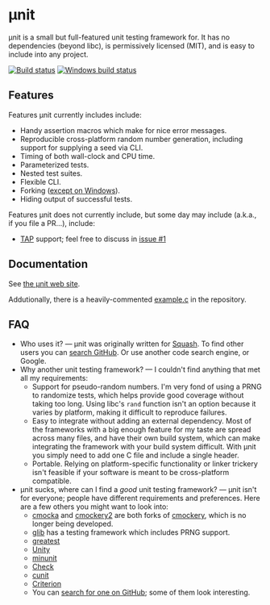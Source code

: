 # µnit

µnit is a small but full-featured unit testing framework for.  It has
no dependencies (beyond libc), is permissively licensed (MIT), and is
easy to include into any project.

[![Build status](https://travis-ci.org/nemequ/munit.svg?branch=master)](https://travis-ci.org/nemequ/munit)
[![Windows build status](https://ci.appveyor.com/api/projects/status/db515g5ifcwjohq7/branch/master?svg=true)](https://ci.appveyor.com/project/quixdb/munit/branch/master)

## Features

Features µnit currently includes include:

 * Handy assertion macros which make for nice error messages.
 * Reproducible cross-platform random number generation, including
   support for supplying a seed via CLI.
 * Timing of both wall-clock and CPU time.
 * Parameterized tests.
 * Nested test suites.
 * Flexible CLI.
 * Forking
   ([except on Windows](https://github.com/nemequ/munit/issues/2)).
 * Hiding output of successful tests.

Features µnit does not currently include, but some day may include
(a.k.a., if you file a PR…), include:

 * [TAP](http://testanything.org/) support; feel free to discuss in
   [issue #1](https://github.com/nemequ/munit/issues/1)

## Documentation

See [the µnit web site](https://nemequ.github.io/munit).

Addutionally, there is a heavily-commented
[example.c](https://github.com/nemequ/munit/blob/master/example.c) in
the repository.

## FAQ

* Who uses it? — µnit was originally written for
  [Squash](https://quixdb.github.io/squash/).  To find other users you
  can
  [search GitHub](https://github.com/search?l=c&q=munit_suite_main&type=Code&utf8=%E2%9C%93).
  Or use another code search engine, or Google.
* Why another unit testing framework? — I couldn't find anything that
  met all my requirements:
  * Support for pseudo-random numbers.  I'm very fond of using a PRNG
    to randomize tests, which helps provide good coverage without
    taking too long.  Using libc's `rand` function isn't an option
    because it varies by platform, making it difficult to reproduce
    failures.
  * Easy to integrate without adding an external dependency.  Most of
    the frameworks with a big enough feature for my taste are spread
    across many files, and have their own build system, which can
    make integrating the framework with your build system difficult.
    With µnit you simply need to add one C file and include a single
    header.
  * Portable.  Relying on platform-specific functionality or linker
    trickery isn't feasible if your software is meant to be
    cross-platform compatible.
* µnit sucks, where can I find a *good* unit testing framework? —
  µnit isn't for everyone; people have different requirements and
  preferences.  Here are a few others you might want to look into:
  * [cmocka](https://cmocka.org/) and
    [cmockery2](https://github.com/lpabon/cmockery2) are both forks
    of [cmockery](https://code.google.com/p/cmockery/), which is no
    longer being developed.
  * [glib](https://developer.gnome.org/glib/stable/glib-Testing.html)
    has a testing framework which includes PRNG support.
  * [greatest](https://github.com/silentbicycle/greatest)
  * [Unity](https://github.com/ThrowTheSwitch/Unity)
  * [minunit](https://github.com/siu/minunit)
  * [Check](https://libcheck.github.io/check/)
  * [cunit](http://cunit.sourceforge.net/)
  * [Criterion](https://github.com/Snaipe/Criterion)
  * You can
    [search for one on GitHub](https://github.com/search?l=C&q=unit+testing&type=Repositories&utf8=%E2%9C%93);
    some of them look interesting.
